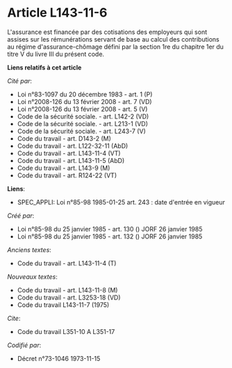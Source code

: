 # Article L143-11-6

L'assurance est financée par des cotisations des employeurs qui sont assises sur les rémunérations servant de base au calcul
des contributions au régime d'assurance-chômage défini par la section 1re du chapitre 1er du titre V du livre III du présent
code.

**Liens relatifs à cet article**

_Cité par_:

  - Loi n°83-1097 du 20 décembre 1983 - art. 1 (P)
  - Loi n°2008-126 du 13 février 2008 - art. 7 (VD)
  - Loi n°2008-126 du 13 février 2008 - art. 5 (V)
  - Code de la sécurité sociale. - art. L142-2 (VD)
  - Code de la sécurité sociale. - art. L213-1 (VD)
  - Code de la sécurité sociale. - art. L243-7 (V)
  - Code du travail - art. D143-2 (M)
  - Code du travail - art. L122-32-11 (AbD)
  - Code du travail - art. L143-11-4 (VT)
  - Code du travail - art. L143-11-5 (AbD)
  - Code du travail - art. L143-9 (M)
  - Code du travail - art. R124-22 (VT)

**Liens**:

  - SPEC_APPLI: Loi n°85-98 1985-01-25 art. 243 : date d'entrée en vigueur

_Créé par_:

  - Loi n°85-98 du 25 janvier 1985 - art. 130 () JORF 26 janvier 1985
  - Loi n°85-98 du 25 janvier 1985 - art. 132 () JORF 26 janvier 1985

_Anciens textes_:

  - Code du travail - art. L143-11-4 (T)

_Nouveaux textes_:

  - Code du travail - art. L143-11-8 (M)
  - Code du travail - art. L3253-18 (VD)
  - Code du travail L143-11-7 (1975)

_Cite_:

  - Code du travail L351-10 A L351-17

_Codifié par_:

  - Décret n°73-1046 1973-11-15
